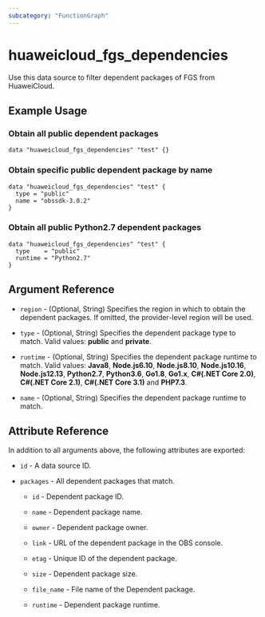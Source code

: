 ```yaml
---
subcategory: "FunctionGraph"
---
```


# huaweicloud_fgs_dependencies

Use this data source to filter dependent packages of FGS from HuaweiCloud.

## Example Usage

### Obtain all public dependent packages

```hcl
data "huaweicloud_fgs_dependencies" "test" {}
```

### Obtain specific public dependent package by name

```hcl
data "huaweicloud_fgs_dependencies" "test" {
  type = "public"
  name = "obssdk-3.0.2"
}
```

### Obtain all public Python2.7 dependent packages

```hcl
data "huaweicloud_fgs_dependencies" "test" {
  type    = "public"
  runtime = "Python2.7"
}
```

## Argument Reference

* `region` - (Optional, String) Specifies the region in which to obtain the dependent packages. If omitted, the
  provider-level region will be used.

* `type` - (Optional, String) Specifies the dependent package type to match. Valid values: **public** and **private**.

* `runtime` - (Optional, String) Specifies the dependent package runtime to match. Valid values: **Java8**,
  **Node.js6.10**, **Node.js8.10**, **Node.js10.16**, **Node.js12.13**, **Python2.7**, **Python3.6**, **Go1.8**,
  **Go1.x**, **C#(.NET Core 2.0)**, **C#(.NET Core 2.1)**, **C#(.NET Core 3.1)** and **PHP7.3**.

* `name` - (Optional, String) Specifies the dependent package runtime to match.

## Attribute Reference

In addition to all arguments above, the following attributes are exported:

* `id` - A data source ID.

* `packages` - All dependent packages that match.

  + `id` - Dependent package ID.

  + `name` - Dependent package name.

  + `owner` - Dependent package owner.

  + `link` - URL of the dependent package in the OBS console.

  + `etag` - Unique ID of the dependent package.

  + `size` - Dependent package size.

  + `file_name` - File name of the Dependent package.

  + `runtime` - Dependent package runtime.
